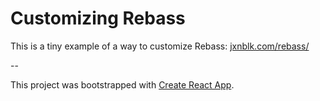 # Customizing Rebass

This is a tiny example of a way to customize Rebass: [jxnblk.com/rebass/](http://jxnblk.com/rebass/)

--

This project was bootstrapped with [Create React App](https://github.com/facebookincubator/create-react-app).